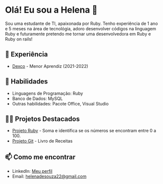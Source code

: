 # Olá! Eu sou a Helena 🌼



Sou uma estudante de TI, apaixonada por Ruby. Tenho experiência de 1 ano e 5 meses na área de tecnológia, adoro desenvolver códigos na linguagem Ruby e futuramente pretendo me tornar uma desenvolvedora em Ruby e Ruby on rails!

## 💼 Experiência

- [Dexco](https://www.dex.co/) - Menor Aprendiz (2021-2022)

## 🚀 Habilidades

- Linguagens de Programação: Ruby
- Banco de Dados: MySQL
- Outras habilidades: Pacote Office, Visual Studio

## 👨‍💻 Projetos Destacados

- [Projeto Ruby](https://github.com/saashstan/ruby/blob/main/case_soma.rb) - Soma e identifica se os números se encontram entre 0 a 100. 
- [Projeto Git](https://github.com/saashstan/livro-receitas) - Livro de Receitas

## 📫 Como me encontrar

- LinkedIn: [Meu perfil](https://www.linkedin.com/in/helena-de-souza-70bb53249/)
- Email: helenadesouza22@gmail.com


<!---
saashstan/saashstan is a ✨ special ✨ repository because its `README.md` (this file) appears on your GitHub profile.
You can click the Preview link to take a look at your changes.
--->
